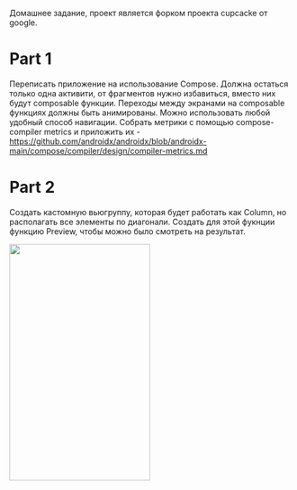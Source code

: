 Домашнее задание, проект является форком проекта cupcacke от google.

Part 1
=================================
Переписать приложение на использование Compose. Должна остаться только одна активити, от фрагментов нужно избавиться, 
вместо них будут composable функции. Переходы между экранами на composable функциях должны быть анимированы. Можно использовать любой удобный
способ навигации. Собрать метрики с помощью compose-compiler metrics и приложить их - https://github.com/androidx/androidx/blob/androidx-main/compose/compiler/design/compiler-metrics.md

Part 2
=================================
Создать кастомную вьюгруппу, которая будет работать как Column, но располагать все элементы по диагонали. Создать для этой фукнции функцию Preview,
чтобы можно было смотреть на результат.

<img src="https://github.com/jumpstreet13/abocha_android_basic_single_activity_fragments/blob/main/captures/custom_view.png" width="250" height="420" />




